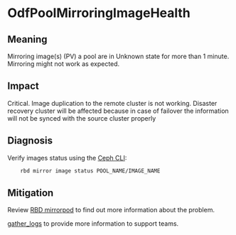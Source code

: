 # OdfPoolMirroringImageHealth

## Meaning

Mirroring image(s) (PV) a pool are in Unknown state for more than 1 minute.
Mirroring might not work as expected.

## Impact

Critical.
Image duplication to the remote cluster is not working. Disaster recovery
cluster will be affected because in case of failover the information will not
be synced with the source cluster properly

## Diagnosis

Verify images status using the [Ceph CLI](helpers/cephCLI.md):

```bash
    rbd mirror image status POOL_NAME/IMAGE_NAME
```

## Mitigation

Review [RBD mirrorpod](helpers/podDebug.md) to find out more information about
the problem.

[gather_logs](helpers/gatherLogs.md) to provide more information to support
teams.
